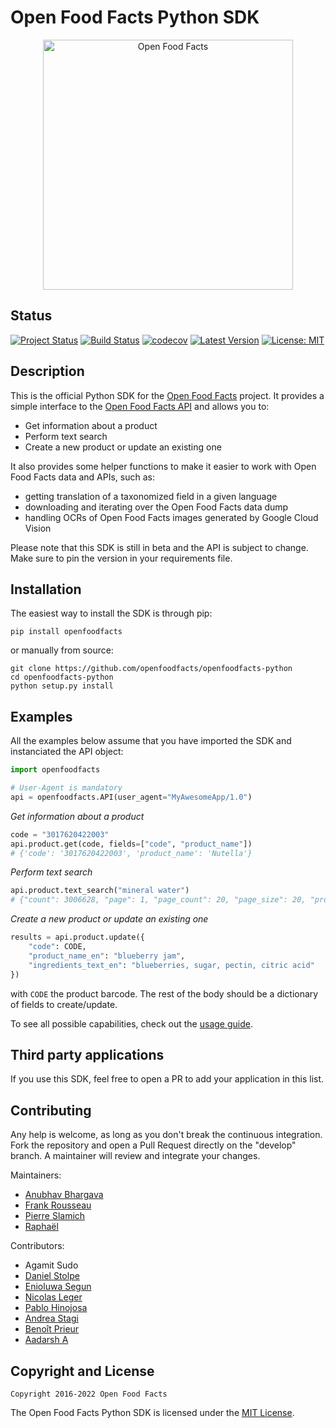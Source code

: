 # Open Food Facts Python SDK

<div align="center">
  <img width="400" src="https://blog.openfoodfacts.org/wp-content/uploads/2022/05/EXE_LOGO_OFF_RVB_Plan-de-travail-1-copie-0-1-768x256.jpg" alt="Open Food Facts"/>
</div>

## Status

[![Project Status](https://opensource.box.com/badges/active.svg)](https://opensource.box.com/badges)
[![Build Status](https://travis-ci.org/openfoodfacts/openfoodfacts-python.svg?branch=master)](https://travis-ci.org/openfoodfacts/openfoodfacts-python)
[![codecov](https://codecov.io/gh/openfoodfacts/openfoodfacts-python/branch/master/graph/badge.svg)](https://codecov.io/gh/openfoodfacts/openfoodfacts-python)
[![Latest Version](https://img.shields.io/pypi/v/openfoodfacts.svg)](https://pypi.org/project/openfoodfacts)
[![License: MIT](https://img.shields.io/badge/License-MIT-blue.svg)](https://github.com/openfoodfacts/openfoodfacts-python/blob/master/LICENSE)

## Description

This is the official Python SDK for the [Open Food Facts](https://world.openfoodfacts.org/) project.
It provides a simple interface to the [Open Food Facts API](https://openfoodfacts.github.io/openfoodfacts-server/api/) and allows you to:

- Get information about a product
- Perform text search
- Create a new product or update an existing one

It also provides some helper functions to make it easier to work with Open Food Facts data and APIs, such as:

- getting translation of a taxonomized field in a given language
- downloading and iterating over the Open Food Facts data dump
- handling OCRs of Open Food Facts images generated by Google Cloud Vision

Please note that this SDK is still in beta and the API is subject to change. Make sure to pin the version in your requirements file.

## Installation

The easiest way to install the SDK is through pip:

    pip install openfoodfacts

or manually from source:

    git clone https://github.com/openfoodfacts/openfoodfacts-python
    cd openfoodfacts-python
    python setup.py install

## Examples

All the examples below assume that you have imported the SDK and instanciated the API object:

```python
import openfoodfacts

# User-Agent is mandatory
api = openfoodfacts.API(user_agent="MyAwesomeApp/1.0")
```

*Get information about a product*

```python
code = "3017620422003"
api.product.get(code, fields=["code", "product_name"])
# {'code': '3017620422003', 'product_name': 'Nutella'}
```

*Perform text search*

```python
api.product.text_search("mineral water")
# {"count": 3006628, "page": 1, "page_count": 20, "page_size": 20, "products": [{...}], "skip": 0}
```

*Create a new product or update an existing one*

```python
results = api.product.update({
    "code": CODE,
    "product_name_en": "blueberry jam",
    "ingredients_text_en": "blueberries, sugar, pectin, citric acid"
})
```

with `CODE` the product barcode. The rest of the body should be a dictionary of fields to create/update.

To see all possible capabilities, check out the [usage guide](https://openfoodfacts.github.io/openfoodfacts-python/usage/).

## Third party applications
If you use this SDK, feel free to open a PR to add your application in this list.

## Contributing

Any help is welcome, as long as you don't break the continuous integration.
Fork the repository and open a Pull Request directly on the "develop" branch.
A maintainer will review and integrate your changes.

Maintainers:

- [Anubhav Bhargava](https://github.com/Anubhav-Bhargava)
- [Frank Rousseau](https://github.com/frankrousseau)
- [Pierre Slamich](https://github.com/teolemon)
- [Raphaël](https://github.com/raphael0202)

Contributors:

- Agamit Sudo
- [Daniel Stolpe](https://github.com/numberpi)
- [Enioluwa Segun](https://github.com/enioluwas)
- [Nicolas Leger](https://github.com/nicolasleger)
- [Pablo Hinojosa](https://github.com/Pablohn26)
- [Andrea Stagi](https://github.com/astagi)
- [Benoît Prieur](https://github.com/benprieur)
- [Aadarsh A](https://github.com/aadarsh-ram)

## Copyright and License

    Copyright 2016-2022 Open Food Facts

The Open Food Facts Python SDK is licensed under the [MIT License](https://github.com/openfoodfacts/openfoodfacts-python/blob/develop/LICENSE).